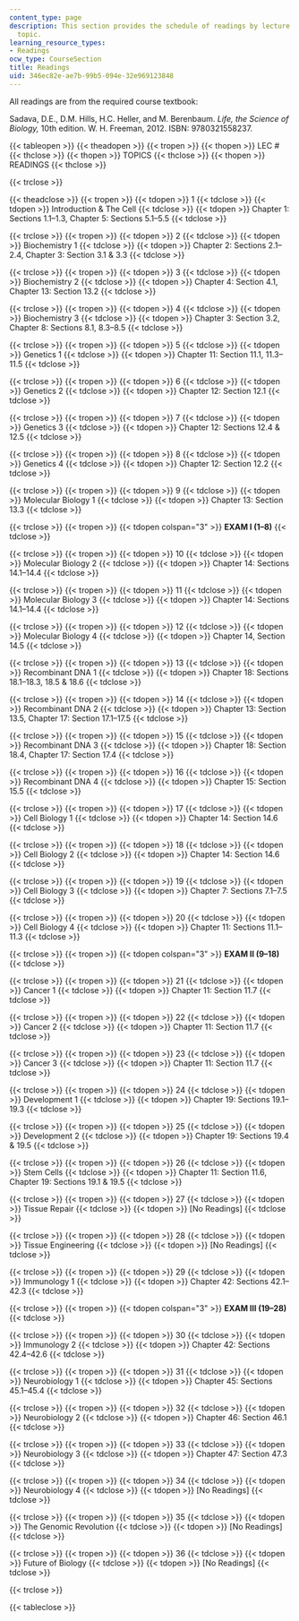 ```yaml
---
content_type: page
description: This section provides the schedule of readings by lecture session and
  topic.
learning_resource_types:
- Readings
ocw_type: CourseSection
title: Readings
uid: 346ec82e-ae7b-99b5-094e-32e969123848
---
```


All readings are from the required course textbook:

Sadava, D.E., D.M. Hills, H.C. Heller, and M. Berenbaum. _Life, the Science of Biology,_ 10th edition. W. H. Freeman, 2012. ISBN: 9780321558237.

{{< tableopen >}}
{{< theadopen >}}
{{< tropen >}}
{{< thopen >}}
LEC #
{{< thclose >}}
{{< thopen >}}
TOPICS
{{< thclose >}}
{{< thopen >}}
READINGS
{{< thclose >}}

{{< trclose >}}

{{< theadclose >}}
{{< tropen >}}
{{< tdopen >}}
1
{{< tdclose >}}
{{< tdopen >}}
Introduction & The Cell
{{< tdclose >}}
{{< tdopen >}}
Chapter 1: Sections 1.1–1.3, Chapter 5: Sections 5.1–5.5
{{< tdclose >}}

{{< trclose >}}
{{< tropen >}}
{{< tdopen >}}
2
{{< tdclose >}}
{{< tdopen >}}
Biochemistry 1
{{< tdclose >}}
{{< tdopen >}}
Chapter 2: Sections 2.1–2.4, Chapter 3: Section 3.1 & 3.3
{{< tdclose >}}

{{< trclose >}}
{{< tropen >}}
{{< tdopen >}}
3
{{< tdclose >}}
{{< tdopen >}}
Biochemistry 2
{{< tdclose >}}
{{< tdopen >}}
Chapter 4: Section 4.1, Chapter 13: Section 13.2
{{< tdclose >}}

{{< trclose >}}
{{< tropen >}}
{{< tdopen >}}
4
{{< tdclose >}}
{{< tdopen >}}
Biochemistry 3
{{< tdclose >}}
{{< tdopen >}}
Chapter 3: Section 3.2, Chapter 8: Sections 8.1, 8.3–8.5
{{< tdclose >}}

{{< trclose >}}
{{< tropen >}}
{{< tdopen >}}
5
{{< tdclose >}}
{{< tdopen >}}
Genetics 1
{{< tdclose >}}
{{< tdopen >}}
Chapter 11: Section 11.1, 11.3–11.5
{{< tdclose >}}

{{< trclose >}}
{{< tropen >}}
{{< tdopen >}}
6
{{< tdclose >}}
{{< tdopen >}}
Genetics 2
{{< tdclose >}}
{{< tdopen >}}
Chapter 12: Section 12.1
{{< tdclose >}}

{{< trclose >}}
{{< tropen >}}
{{< tdopen >}}
7
{{< tdclose >}}
{{< tdopen >}}
Genetics 3
{{< tdclose >}}
{{< tdopen >}}
Chapter 12: Sections 12.4 & 12.5
{{< tdclose >}}

{{< trclose >}}
{{< tropen >}}
{{< tdopen >}}
8
{{< tdclose >}}
{{< tdopen >}}
Genetics 4
{{< tdclose >}}
{{< tdopen >}}
Chapter 12: Section 12.2
{{< tdclose >}}

{{< trclose >}}
{{< tropen >}}
{{< tdopen >}}
9
{{< tdclose >}}
{{< tdopen >}}
Molecular Biology 1
{{< tdclose >}}
{{< tdopen >}}
Chapter 13: Section 13.3
{{< tdclose >}}

{{< trclose >}}
{{< tropen >}}
{{< tdopen colspan="3" >}}
**EXAM I (1–8)**
{{< tdclose >}}

{{< trclose >}}
{{< tropen >}}
{{< tdopen >}}
10
{{< tdclose >}}
{{< tdopen >}}
Molecular Biology 2
{{< tdclose >}}
{{< tdopen >}}
Chapter 14: Sections 14.1–14.4
{{< tdclose >}}

{{< trclose >}}
{{< tropen >}}
{{< tdopen >}}
11
{{< tdclose >}}
{{< tdopen >}}
Molecular Biology 3
{{< tdclose >}}
{{< tdopen >}}
Chapter 14: Sections 14.1–14.4
{{< tdclose >}}

{{< trclose >}}
{{< tropen >}}
{{< tdopen >}}
12
{{< tdclose >}}
{{< tdopen >}}
Molecular Biology 4
{{< tdclose >}}
{{< tdopen >}}
Chapter 14, Section 14.5
{{< tdclose >}}

{{< trclose >}}
{{< tropen >}}
{{< tdopen >}}
13
{{< tdclose >}}
{{< tdopen >}}
Recombinant DNA 1
{{< tdclose >}}
{{< tdopen >}}
Chapter 18: Sections 18.1–18.3, 18.5 & 18.6
{{< tdclose >}}

{{< trclose >}}
{{< tropen >}}
{{< tdopen >}}
14
{{< tdclose >}}
{{< tdopen >}}
Recombinant DNA 2
{{< tdclose >}}
{{< tdopen >}}
Chapter 13: Section 13.5, Chapter 17: Section 17.1–17.5
{{< tdclose >}}

{{< trclose >}}
{{< tropen >}}
{{< tdopen >}}
15
{{< tdclose >}}
{{< tdopen >}}
Recombinant DNA 3
{{< tdclose >}}
{{< tdopen >}}
Chapter 18: Section 18.4, Chapter 17: Section 17.4
{{< tdclose >}}

{{< trclose >}}
{{< tropen >}}
{{< tdopen >}}
16
{{< tdclose >}}
{{< tdopen >}}
Recombinant DNA 4
{{< tdclose >}}
{{< tdopen >}}
Chapter 15: Section 15.5
{{< tdclose >}}

{{< trclose >}}
{{< tropen >}}
{{< tdopen >}}
17
{{< tdclose >}}
{{< tdopen >}}
Cell Biology 1
{{< tdclose >}}
{{< tdopen >}}
Chapter 14: Section 14.6
{{< tdclose >}}

{{< trclose >}}
{{< tropen >}}
{{< tdopen >}}
18
{{< tdclose >}}
{{< tdopen >}}
Cell Biology 2
{{< tdclose >}}
{{< tdopen >}}
﻿Chapter 14: Section 14.6
{{< tdclose >}}

{{< trclose >}}
{{< tropen >}}
{{< tdopen >}}
19
{{< tdclose >}}
{{< tdopen >}}
Cell Biology 3
{{< tdclose >}}
{{< tdopen >}}
Chapter 7: Sections 7.1–7.5
{{< tdclose >}}

{{< trclose >}}
{{< tropen >}}
{{< tdopen >}}
20
{{< tdclose >}}
{{< tdopen >}}
Cell Biology 4
{{< tdclose >}}
{{< tdopen >}}
Chapter 11: Sections 11.1–11.3
{{< tdclose >}}

{{< trclose >}}
{{< tropen >}}
{{< tdopen colspan="3" >}}
**EXAM II (9–18)**
{{< tdclose >}}

{{< trclose >}}
{{< tropen >}}
{{< tdopen >}}
21
{{< tdclose >}}
{{< tdopen >}}
Cancer 1
{{< tdclose >}}
{{< tdopen >}}
Chapter 11: Section 11.7
{{< tdclose >}}

{{< trclose >}}
{{< tropen >}}
{{< tdopen >}}
22
{{< tdclose >}}
{{< tdopen >}}
Cancer 2
{{< tdclose >}}
{{< tdopen >}}
﻿Chapter 11: Section 11.7
{{< tdclose >}}

{{< trclose >}}
{{< tropen >}}
{{< tdopen >}}
23
{{< tdclose >}}
{{< tdopen >}}
Cancer 3
{{< tdclose >}}
{{< tdopen >}}
﻿Chapter 11: Section 11.7
{{< tdclose >}}

{{< trclose >}}
{{< tropen >}}
{{< tdopen >}}
24
{{< tdclose >}}
{{< tdopen >}}
Development 1
{{< tdclose >}}
{{< tdopen >}}
Chapter 19: Sections 19.1–19.3
{{< tdclose >}}

{{< trclose >}}
{{< tropen >}}
{{< tdopen >}}
25
{{< tdclose >}}
{{< tdopen >}}
Development 2
{{< tdclose >}}
{{< tdopen >}}
Chapter 19: Sections 19.4 & 19.5﻿
{{< tdclose >}}

{{< trclose >}}
{{< tropen >}}
{{< tdopen >}}
26
{{< tdclose >}}
{{< tdopen >}}
Stem Cells
{{< tdclose >}}
{{< tdopen >}}
Chapter 11: Section 11.6, Chapter 19: Sections 19.1 & 19.5
{{< tdclose >}}

{{< trclose >}}
{{< tropen >}}
{{< tdopen >}}
27
{{< tdclose >}}
{{< tdopen >}}
Tissue Repair
{{< tdclose >}}
{{< tdopen >}}
\[No Readings\]
{{< tdclose >}}

{{< trclose >}}
{{< tropen >}}
{{< tdopen >}}
28
{{< tdclose >}}
{{< tdopen >}}
Tissue Engineering
{{< tdclose >}}
{{< tdopen >}}
\[No Readings\]
{{< tdclose >}}

{{< trclose >}}
{{< tropen >}}
{{< tdopen >}}
29
{{< tdclose >}}
{{< tdopen >}}
Immunology 1
{{< tdclose >}}
{{< tdopen >}}
Chapter 42: Sections 42.1–42.3﻿
{{< tdclose >}}

{{< trclose >}}
{{< tropen >}}
{{< tdopen colspan="3" >}}
**EXAM III (19–28)**
{{< tdclose >}}

{{< trclose >}}
{{< tropen >}}
{{< tdopen >}}
30
{{< tdclose >}}
{{< tdopen >}}
Immunology 2
{{< tdclose >}}
{{< tdopen >}}
Chapter 42: Sections 42.4–42.6
{{< tdclose >}}

{{< trclose >}}
{{< tropen >}}
{{< tdopen >}}
31
{{< tdclose >}}
{{< tdopen >}}
Neurobiology 1
{{< tdclose >}}
{{< tdopen >}}
Chapter 45: Sections 45.1–45.4
{{< tdclose >}}

{{< trclose >}}
{{< tropen >}}
{{< tdopen >}}
32
{{< tdclose >}}
{{< tdopen >}}
Neurobiology 2
{{< tdclose >}}
{{< tdopen >}}
Chapter 46: Section 46.1
{{< tdclose >}}

{{< trclose >}}
{{< tropen >}}
{{< tdopen >}}
33
{{< tdclose >}}
{{< tdopen >}}
Neurobiology 3
{{< tdclose >}}
{{< tdopen >}}
Chapter 47: Section 47.3
{{< tdclose >}}

{{< trclose >}}
{{< tropen >}}
{{< tdopen >}}
34
{{< tdclose >}}
{{< tdopen >}}
Neurobiology 4
{{< tdclose >}}
{{< tdopen >}}
\[No Readings\]
{{< tdclose >}}

{{< trclose >}}
{{< tropen >}}
{{< tdopen >}}
35
{{< tdclose >}}
{{< tdopen >}}
The Genomic Revolution
{{< tdclose >}}
{{< tdopen >}}
\[No Readings\]
{{< tdclose >}}

{{< trclose >}}
{{< tropen >}}
{{< tdopen >}}
36
{{< tdclose >}}
{{< tdopen >}}
Future of Biology
{{< tdclose >}}
{{< tdopen >}}
\[No Readings\]
{{< tdclose >}}

{{< trclose >}}

{{< tableclose >}}